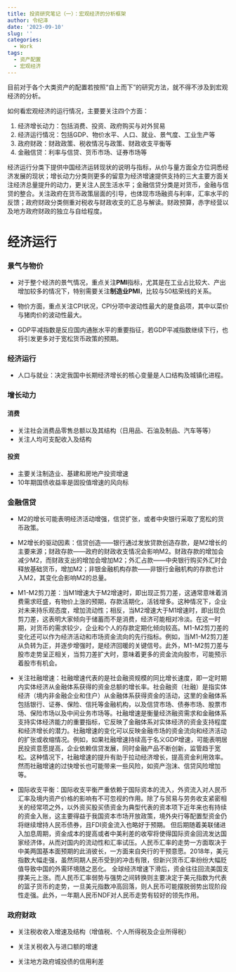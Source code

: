 ```yaml
---
title: 投资研究笔记（一）：宏观经济的分析框架
author: 令纪泽
date: '2023-09-10'
slug: ''
categories:
  - Work
tags:
  - 资产配置
  - 宏观经济
---
```


目前对于各个大类资产的配置若按照“自上而下”的研究方法，就不得不涉及到宏观经济的分析。

如何看宏观经济的运行情况，主要要关注四个方面：
1. 经济增长动力：包括消费、投资、政府购买与对外贸易
1. 经济运行情况：包括GDP、物价水平、人口、就业、景气度、工业生产等
1. 政府财政：财政政策、税收情况与政策、财政收支平衡等
1. 金融信贷：利率与信贷、货币市场、证券市场等

经济运行分类下提供中国经济运转现状的说明与指标，从价与量方面全方位洞悉经济发展的现状；增长动力分类则更多的留意为经济增速提供支持的三大主要方面关注经济总量提升的动力，更关注人民生活水平；金融信贷分类是对货币，金融与信贷的整合。关注政府在货币政策层面的引导，也体现市场融资与利率，汇率水平的反馈；政府财政分类侧重对税收与财政收支的汇总与解读。财政预算，赤字经营以及地方政府财政的独立与自给程度。

# 经济运行
### 景气与物价
- 对于整个经济的景气情况，重点关注**PMI**指标，尤其是在工业占比较大、产出增加较多的情况下，特别需要关注**制造业PMI**，比较与50枯荣线的关系。

- 物价方面，重点关注CPI状况，CPI分项中波动性最大的是食品项，其中以菜价与猪肉价的波动性最大。

- GDP平减指数是反应国内通胀水平的重要指征，若GDP平减指数继续下行，也将引发更多对于宽松货币政策的预期。

### 经济运行

- 人口与就业：决定我国中长期经济增长的核心变量是人口结构及城镇化进程。

### 增长动力

#### 消费
- 关注社会消费品零售总额以及其结构（日用品、石油及制品、汽车等等）
- 关注人均可支配收入及结构

#### 投资
- 主要关注制造业、基建和房地产投资增速
- 10年期国债收益率是固投值增速的风向标

### 金融信贷

- M2的增长可能表明经济活动增强，信贷扩张，或者中央银行采取了宽松的货币政策。

- M2增长的驱动因素：信贷创造——银行通过发放贷款创造存款，是M2增长的主要来源；财政存款——政府的财政收支情况会影响M2。财政存款的增加会减少M2，而财政支出的增加会增加M2；外汇占款——中央银行购买外汇时会释放基础货币，增加M2；非银金融机构存款——非银行金融机构的存款也计入M2，其变化会影响M2的总量。

- M1-M2剪刀差：当M1增速大于M2增速时，即出现正剪刀差，这通常意味着消费需求旺盛，有物价上涨的预期，存款活期化，活钱增多。这种情况下，企业对未来持乐观态度，增加流动性；相反，当M2增速大于M1增速时，即出现负剪刀差，这表明大家倾向于储蓄而不是消费，经济可能相对冷淡。在这一时期，对货币的需求较少，企业和个人的存款定期化倾向较高。M1-M2剪刀差的变化还可以作为经济活动和市场资金流向的先行指标。例如，当M1-M2剪刀差从负转为正，并逐步增强时，是经济回暖的关键信号。此外，M1-M2剪刀差与股市走势呈正相关，当剪刀差扩大时，意味着更多的资金流向股市，可能预示着股市有机会。

- 关注社融增速：社融增速代表的是社会融资规模的同比增长速度，即一定时期内实体经济从金融体系获得的资金总额的增长率。社会融资（社融）是指实体经济（境内非金融企业和住户）从金融体系获得资金的活动，这里的金融体系包括银行、证券、保险、信托等金融机构，以及信贷市场、债券市场、股票市场、保险市场以及中间业务市场等。社融增速是衡量经济融资需求和金融体系支持实体经济能力的重要指标，它反映了金融体系对实体经济的资金支持程度和经济增长的潜力。社融增速的变化可以反映金融市场的资金流向和经济活动的扩张或收缩情况。例如，如果社融增速持续高于名义GDP增速，可能表明居民投资意愿提高，企业依赖信贷发展，同时金融产品不断创新，监管趋于宽松。这种情况下，社融增速的提升有助于拉动经济增长，提高资金利用效率。然而社融增速的过快增长也可能带来一些风险，如资产泡沫、信贷风险增加等。

- 国际收支平衡：国际收支平衡严重依赖于国际资本的流入，外资流入对人民币汇率及境内资产价格的影响有不可忽视的作用。除了与贸易与劳务收支紧密相关的经常项之外，以外资买股买债资金为典型代表的资本项下近年来也有持续的资金入账，这主要得益于我国资本市场开放政策，境外央行等配置型资金仍将继续增持人民币债券，且FDI资金流入也略好于预期。 但后期随着美联储进入加息周期，资金成本的提高或者中美利差的收窄将使得国际资金回流发达国家经济体，从而对国内的流动性和汇率试压。人民币汇率的走势一方面取决于中美两国基本面预期的此消彼长，一方面来自央行的干预意愿。2018年，美元指数大幅走强，虽然同期人民币受到的冲击有限，但新兴货币汇率纷纷大幅贬值导致中国的外需环境随之恶化。 全球经济增速下滑后，资金往往回流美国支撑美元上涨。而人民币汇率弱势与强势之间转换则主要决定于美元指数为代表的篮子货币的走势，一旦美元指数冲高回落，则人民币可能摆脱弱势出现阶段性走强。此外，一年期人民币NDF对人民币走势有较好的领先作用。

### 政府财政

- 关注税收收入增速及结构（增值税、个人所得税及企业所得税）

- 关注关税收入与进口额的增速

- 关注地方政府城投债的信用利差
